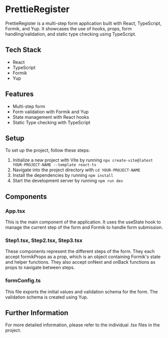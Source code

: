 # PrettieRegister

PrettieRegister is a multi-step form application built with React, TypeScript, Formik, and Yup. It showcases the use of hooks, props, form handling/validation, and static type checking using TypeScript.

## Tech Stack

- React
- TypeScript
- Formik
- Yup

## Features

- Multi-step form
- Form validation with Formik and Yup
- State management with React hooks
- Static Type checking with TypeScript

## Setup

To set up the project, follow these steps:

1. Initialize a new project with Vite by running `npx create-vite@latest YOUR-PROJECT-NAME --template react-ts`
2. Navigate into the project directory with `cd YOUR-PROJECT-NAME`
3. Install the dependencies by running `npm install`
4. Start the development server by running `npm run dev`

## Components

### App.tsx

This is the main component of the application. It uses the useState hook to manage the current step of the form and Formik to handle form submission.

### Step1.tsx, Step2.tsx, Step3.tsx 

These components represent the different steps of the form. They each accept formikProps as a prop, which is an object containing Formik's state and helper functions. They also accept onNext and onBack functions as props to navigate between steps.

### formConfig.ts 

This file exports the initial values and validation schema for the form. The validation schema is created using Yup.

## Further Information

For more detailed information, please refer to the individual .tsx files in the project.
